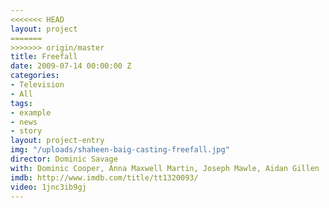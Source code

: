 ```yaml
---
<<<<<<< HEAD
layout: project
=======
>>>>>>> origin/master
title: Freefall
date: 2009-07-14 00:00:00 Z
categories:
- Television
- All
tags:
- example
- news
- story
layout: project-entry
img: "/uploads/shaheen-baig-casting-freefall.jpg"
director: Dominic Savage
with: Dominic Cooper, Anna Maxwell Martin, Joseph Mawle, Aidan Gillen
imdb: http://www.imdb.com/title/tt1320093/
video: 1jnc3ib9gj
---
```



